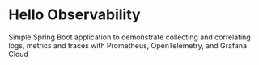 # Hello Observability
Simple Spring Boot application to demonstrate collecting and correlating logs, metrics and traces with Prometheus, OpenTelemetry, and Grafana Cloud
